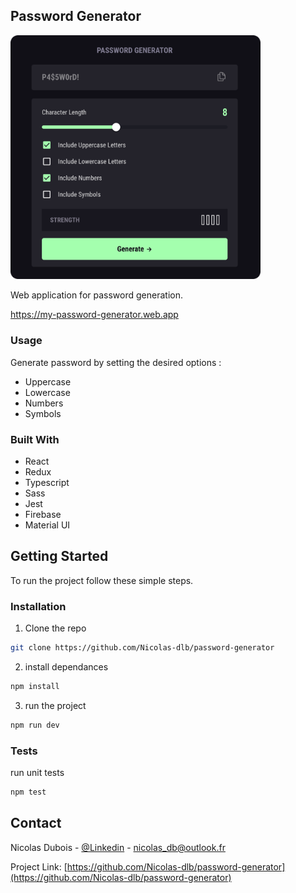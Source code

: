 <!-- ABOUT THE PROJECT -->

## Password Generator

<a href="https://my-password-generator.web.app" markdown="1">
<img src="./src/assets/preview.png" alt=“preview” width="400px" >
</a>

Web application for password generation.

https://my-password-generator.web.app

### Usage

Generate password by setting the desired options :

- Uppercase
- Lowercase
- Numbers
- Symbols

### Built With

- React
- Redux
- Typescript
- Sass
- Jest
- Firebase
- Material UI

<!-- GETTING STARTED -->

## Getting Started

To run the project follow these simple steps.

### Installation

1. Clone the repo

```sh
git clone https://github.com/Nicolas-dlb/password-generator
```

2. install dependances

```sh
npm install
```

3. run the project

```sh
npm run dev
```

### Tests

run unit tests

```sh
npm test
```

<!-- CONTACT -->

## Contact

Nicolas Dubois - [@Linkedin](https://www.linkedin.com/in/nicolasdlb) - nicolas_db@outlook.fr

Project Link: [https://github.com/Nicolas-dlb/password-generator](https://github.com/Nicolas-dlb/password-generator)

<!-- MARKDOWN LINKS & IMAGES -->
<!-- https://www.markdownguide.org/basic-syntax/#reference-style-links -->

[linkedin-url]: https://www.linkedin.com/in/nicolasdlb
[preview]: ./src/assets/preview.png
